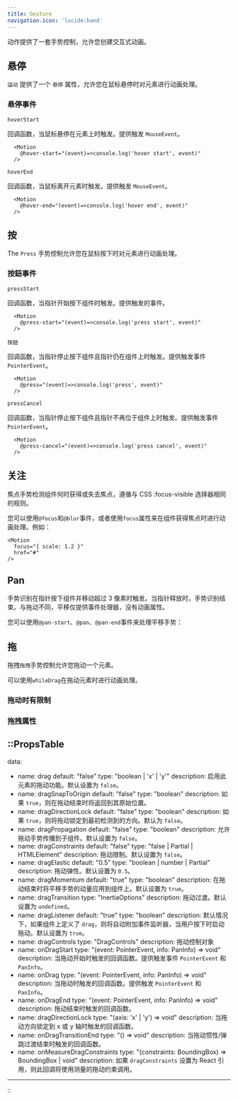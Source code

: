 ```yaml
---
title: Gesture
navigation.icon: 'lucide:hand'
---
```


动作提供了一套手势控制，允许您创建交互式动画。

## 悬停

`运动` 提供了一个 `悬停` 属性，允许您在鼠标悬停时对元素进行动画处理。

<ComponentPreview name="hover" />

### 悬停事件

`hoverStart`

回调函数，当鼠标悬停在元素上时触发。提供触发 `MouseEvent`。

```vue
  <Motion
    @hover-start="(event)=>console.log('hover start', event)"
  />
```

`hoverEnd`

回调函数，当鼠标离开元素时触发。提供触发 `MouseEvent`。

```vue
  <Motion
    @hover-end="(event)=>console.log('hover end', event)"
  />
```

## 按

The `Press` 手势控制允许您在鼠标按下时对元素进行动画处理。

<ComponentPreview name="press" />

### 按鈕事件

`pressStart`

回调函数，当指针开始按下组件时触发。提供触发的事件。

```vue
  <Motion
    @press-start="(event)=>console.log('press start', event)"
  />
```

`按鈕`

回调函数，当指针停止按下组件且指针仍在组件上时触发。提供触发事件 `PointerEvent`。

```vue
  <Motion
    @press="(event)=>console.log('press', event)"
  />
```

`pressCancel`

回调函数，当指针停止按下组件且指针不再位于组件上时触发。提供触发事件 `PointerEvent`。

```vue
  <Motion
    @press-cancel="(event)=>console.log('press cancel', event)"
  />
```

## 关注

焦点手势检测组件何时获得或失去焦点，遵循与 CSS :focus-visible 选择器相同的规则。

您可以使用`@focus`和`@blur`事件，或者使用`focus`属性来在组件获得焦点时进行动画处理。例如：

```vue
<Motion
  focus="{ scale: 1.2 }"
  href="#"
/>
```

## Pan

手势识别在指针按下组件并移动超过 3 像素时触发。当指针释放时，手势识别结束。与拖动不同，平移仅提供事件处理器，没有动画属性。

您可以使用`@pan-start`、`@pan`、`@pan-end`事件来处理平移手势：

<ComponentPreview name="pan" />


## 拖

拖拽`拖拽`手势控制允许您拖动一个元素。

<ComponentPreview name="drag" />

可以使用`whileDrag`在拖动元素时进行动画处理。

<ComponentPreview name="while-drag" />

### 拖动时有限制

<ComponentPreview name="drag-with-constraints" />

### 拖拽属性

::PropsTable
---
data:
- name: drag
  default: "false"
  type: "boolean | 'x' | 'y'"
  description: 启用此元素的拖动功能。默认设置为 `false`。
- name: dragSnapToOrigin
  default: "false"
  type: "boolean"
  description: 如果 `true`，则在拖动结束时将返回到其原始位置。
- name: dragDirectionLock
  default: "false"
  type: "boolean"
  description: 如果 `true`，则将拖动锁定到最初检测到的方向。默认为 `false`。
- name: dragPropagation
  default: "false"
  type: "boolean"
  description: 允许拖动手势传播到子组件。默认设置为 `false`。
- name: dragConstraints
  default: "false"
  type: "false | Partial<BoundingBox> | HTMLElement"
  description: 拖动限制。默认设置为 `false`。
- name: dragElastic
  default: "0.5"
  type: "boolean | number | Partial<BoundingBox>"
  description: 拖动弹性。默认设置为 `0.5`。
- name: dragMomentum
  default: "true"
  type: "boolean"
  description: 在拖动结束时将平移手势的动量应用到组件上。默认设置为 `true`。
- name: dragTransition
  type: "InertiaOptions"
  description: 拖动过渡。默认设置为 `undefined`。
- name: dragListener
  default: "true"
  type: "boolean"
  description: 默认情况下，如果组件上定义了 `drag`，则将自动附加事件监听器，当用户按下时启动拖动。默认设置为 `true`。
- name: dragControls
  type: "DragControls"
  description: 拖动控制对象
- name: onDragStart
  type: "(event: PointerEvent, info: PanInfo) => void"
  description: 当拖动开始时触发的回调函数。提供触发事件 `PointerEvent` 和 `PanInfo`。
- name: onDrag
  type: "(event: PointerEvent, info: PanInfo) => void"
  description: 当拖动时触发的回调函数。提供触发 `PointerEvent` 和 `PanInfo`。
- name: onDragEnd
  type: "(event: PointerEvent, info: PanInfo) => void"
  description: 拖动结束时触发的回调函数。
- name: dragDirectionLock
  type: "(axis: 'x' | 'y') => void"
  description: 当拖动方向锁定到 x 或 y 轴时触发的回调函数。
- name: onDragTransitionEnd
  type: "() => void"
  description: 当拖动惯性/弹跳过渡结束时触发的回调函数。
- name: onMeasureDragConstraints
  type: "(constraints: BoundingBox) => BoundingBox | void"
  description: 如果 `dragConstraints` 设置为 React 引用，则此回调将使用测量的拖动约束调用。
---
::
